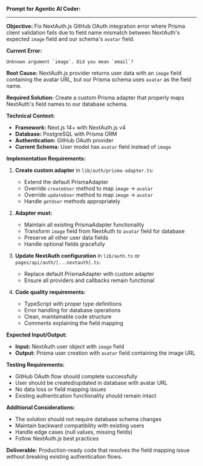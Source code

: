 **Prompt for Agentic AI Coder:**

---

**Objective:** Fix NextAuth.js GitHub OAuth integration error where Prisma client validation fails due to field name mismatch between NextAuth's expected `image` field and our schema's `avatar` field.

**Current Error:**
```
Unknown argument `image`. Did you mean `email`?
```

**Root Cause:** NextAuth.js provider returns user data with an `image` field containing the avatar URL, but our Prisma schema uses `avatar` as the field name.

**Required Solution:** Create a custom Prisma adapter that properly maps NextAuth's field names to our database schema.

**Technical Context:**
- **Framework:** Next.js 14+ with NextAuth.js v4
- **Database:** PostgreSQL with Prisma ORM
- **Authentication:** GitHub OAuth provider
- **Current Schema:** User model has `avatar` field instead of `image`

**Implementation Requirements:**

1. **Create custom adapter** in `lib/auth/prisma-adapter.ts`:
   - Extend the default PrismaAdapter
   - Override `createUser` method to map `image` → `avatar`
   - Override `updateUser` method to map `image` → `avatar`
   - Handle `getUser` methods appropriately

2. **Adapter must:**
   - Maintain all existing PrismaAdapter functionality
   - Transform `image` field from NextAuth to `avatar` field for database
   - Preserve all other user data fields
   - Handle optional fields gracefully

3. **Update NextAuth configuration** in `lib/auth.ts` or `pages/api/auth/[...nextauth].ts`:
   - Replace default PrismaAdapter with custom adapter
   - Ensure all providers and callbacks remain functional

4. **Code quality requirements:**
   - TypeScript with proper type definitions
   - Error handling for database operations
   - Clean, maintainable code structure
   - Comments explaining the field mapping

**Expected Input/Output:**
- **Input:** NextAuth user object with `image` field
- **Output:** Prisma user creation with `avatar` field containing the image URL

**Testing Requirements:**
- GitHub OAuth flow should complete successfully
- User should be created/updated in database with avatar URL
- No data loss or field mapping issues
- Existing authentication functionality should remain intact

**Additional Considerations:**
- The solution should not require database schema changes
- Maintain backward compatibility with existing users
- Handle edge cases (null values, missing fields)
- Follow NextAuth.js best practices

**Deliverable:** Production-ready code that resolves the field mapping issue without breaking existing authentication flows.

